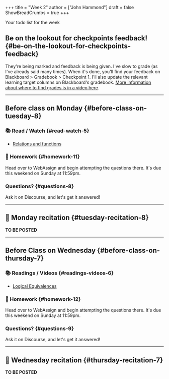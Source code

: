 +++
title = "Week 2"
author = ["John Hammond"]
draft = false
ShowBreadCrumbs = true
+++

Your todo list for the week
<!--more-->


## Be on the lookout for checkpoints feedback! {#be-on-the-lookout-for-checkpoints-feedback}

They're being marked and feedback is being given. I've slow to grade (as
I've already said many times). When it's done, you'll find your feedback
on Blackboard &gt; Gradebook &gt; Checkpoint 1. I'll also update the relevant
learning target columns on Blackboard's gradebook.
[More information about where to find grades is in a video here](https://youtu.be/cjoz2SwNo70).

---


## Before class on Monday {#before-class-on-tuesday-8}


### 📚 Read / Watch {#read-watch-5}

-   [Relations
    and functions](https://www.math.wichita.edu/~hammond/class-notes/sec_relationsfunctions.html)


### 📝 Homework {#homework-11}

Head over to WebAssign and begin attempting the questions there. It's due this weekend on Sunday at 11:59pm.


### Questions? {#questions-8}

Ask it on Discourse, and let's get it answered!

---


## 🎥 Monday recitation {#tuesday-recitation-8}

**TO BE POSTED**

---


## Before Class on Wednesday {#before-class-on-thursday-7}


### 📚 Readings / Videos {#readings-videos-6}

-   [Logical
    Equivalences](https://www.math.wichita.edu/~hammond/class-notes/section-logic-equivalences.html)


### 📝 Homework {#homework-12}

Head over to WebAssign and begin attempting the questions there. It's due this weekend on Sunday at 11:59pm.


### Questions? {#questions-9}

Ask it on Discourse, and let's get it answered!

---


## 🎥 Wednesday recitation {#thursday-recitation-7}

**TO BE POSTED**
